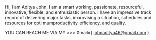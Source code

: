 Hi, I am Aditya John,
I am a smart working, passionate, resourceful, innovative, flexible, and enthusiastic person. I have an
impressive track record of delivering major tasks, improvising a situation, schedules and resources for opti
mumproductivity, efficiency, and quality.

YOU CAN REACH ME VIA MY >>> Gmail=( johnaditya46@gmail.com )

<!---
aditya0john/aditya0john is a ✨ special ✨ repository because its `README.md` (this file) appears on your GitHub profile.
You can click the Preview link to take a look at your changes.
--->
